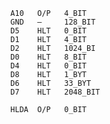 
      A10   O/P   4_BIT
      GND   —     128_BIT
      D5    HLT   0_BIT
      D1    HLT   4_BIT
      D2    HLT   1024_BI
      D0    HLT   8_BIT
      D4    HLT   0_BIT
      D8    HLT   1_BYT
      D6    HLT   33_BYT
      D7    HLT   2048_BIT
      
      HLDA  O/P   0_BIT
